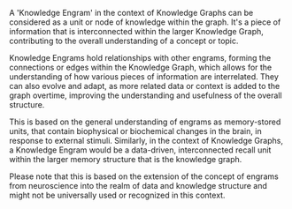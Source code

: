 A 'Knowledge Engram' in the context of Knowledge Graphs can be considered as a unit or node of knowledge within the graph. It's a piece of information that is interconnected within the larger Knowledge Graph, contributing to the overall understanding of a concept or topic. 

Knowledge Engrams hold relationships with other engrams, forming the connections or edges within the Knowledge Graph, which allows for the understanding of how various pieces of information are interrelated. They can also evolve and adapt, as more related data or context is added to the graph overtime, improving the understanding and usefulness of the overall structure.

This is based on the general understanding of engrams as memory-stored units, that contain biophysical or biochemical changes in the brain, in response to external stimuli. Similarly, in the context of Knowledge Graphs, a Knowledge Engram would be a data-driven, interconnected recall unit within the larger memory structure that is the knowledge graph. 

Please note that this is based on the extension of the concept of engrams from neuroscience into the realm of data and knowledge structure and might not be universally used or recognized in this context.